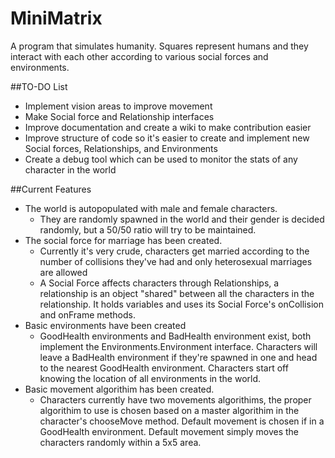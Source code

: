 # MiniMatrix
A program that simulates humanity. Squares represent humans and they interact with each other according to various social forces and environments. 

##TO-DO List 
* Implement vision areas to improve movement 
* Make Social force and Relationship interfaces 
* Improve documentation and create a wiki to make contribution easier  
* Improve structure of code so it's easier to create and implement new Social forces, Relationships, and Environments 
* Create a debug tool which can be used to monitor the stats of any character in the world

##Current Features 
* The world is autopopulated with male and female characters.  
  * They are randomly spawned in the world and their gender is decided randomly, but a 50/50 ratio will try to be maintained.  
* The social force for marriage has been created.  
  * Currently it's very crude, characters get married according to the number of collisions they've had and only heterosexual marriages are allowed 
  * A Social Force affects characters through Relationships, a relationship is an object "shared" between all the characters in the relationship. It holds variables and uses its Social Force's onCollision and onFrame methods.
* Basic environments have been created 
   * GoodHealth environments and BadHealth environment exist, both implement the Environments.Environment interface. Characters will leave a BadHealth environment if they're spawned in one and head to the nearest GoodHealth environment. Characters start off knowing the location of all environments in the world.
* Basic movement algorithim has been created. 
  * Characters currently have two movements algorithims, the proper algorithim to use is chosen based on a master algorithim in the character's chooseMove method. Default movement is chosen if in a GoodHealth environment. Default movement simply moves the characters randomly within a 5x5 area.
